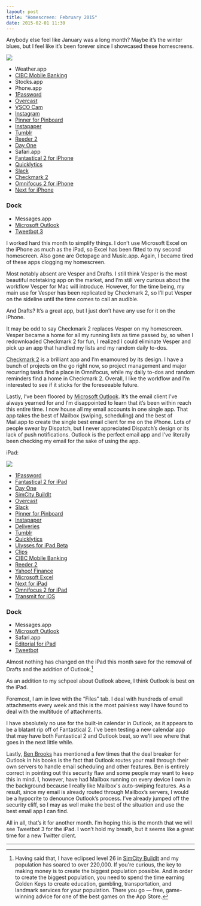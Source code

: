 ```yaml
---
layout: post
title: "Homescreen: February 2015"
date: 2015-02-01 11:30
---
```


Anybody else feel like January was a long month? Maybe it’s the winter blues, but I feel like it’s been forever since I showcased these homescreens.

![](http://thenewsprint.s3.amazonaws.com/media/2015/02/iPhone-Homescreen-February-2015.png)

 * Weather.app
* [CIBC Mobile Banking](https://itunes.apple.com/ca/app/cibc-mobile-banking/id351448953?mt=8&uo=4&at=1l3v5At)
* Stocks.app
* Phone.app
* [1Password](https://itunes.apple.com/ca/app/1password-password-manager/id568903335?mt=8&uo=4&at=1l3v5At)
* [Overcast](https://itunes.apple.com/ca/app/overcast-podcast-player/id888422857?mt=8&uo=4&at=1l3v5At)
* [VSCO Cam](https://itunes.apple.com/ca/app/vsco-cam/id588013838?mt=8&uo=4&at=1l3v5At)
* [Instagram](https://itunes.apple.com/ca/app/instagram/id389801252?mt=8&uo=4&at=1l3v5At)
* [Pinner for Pinboard](https://itunes.apple.com/ca/app/pinner-for-pinboard/id591613202?mt=8&uo=4&at=1l3v5At)
* [Instapaper](https://itunes.apple.com/ca/app/instapaper/id288545208?mt=8&uo=4&at=1l3v5At)
* [Tumblr](https://itunes.apple.com/ca/app/tumblr/id305343404?mt=8&uo=4&at=1l3v5At)
* [Reeder 2](https://itunes.apple.com/ca/app/reeder-2/id697846300?mt=8&uo=4&at=1l3v5At)
* [Day One](https://itunes.apple.com/ca/app/day-one-journal-diary/id421706526?mt=8&uo=4&at=1l3v5At)
 * Safari.app
* [Fantastical 2 for iPhone](https://itunes.apple.com/ca/app/fantastical-2-for-iphone-calendar/id718043190?mt=8&uo=4&at=1l3v5At)
 * [Quicklytics](https://itunes.apple.com/ca/app/quicklytics-google-analytics/id354890919?mt=8&uo=4&at=1l3v5At)
 * [Slack](https://itunes.apple.com/ca/app/slack-team-communication/id618783545?mt=8&uo=4&at=1l3v5At)
* [Checkmark 2](https://itunes.apple.com/ca/app/checkmark-2/id825863849?mt=8&uo=4&at=1l3v5At)
* [Omnifocus 2 for iPhone](https://itunes.apple.com/ca/app/omnifocus-2-for-iphone/id690305341?mt=8&uo=4&at=1l3v5At)
* [Next for iPhone](https://itunes.apple.com/ca/app/next-for-iphone-track-your/id596366290?mt=8&uo=4&at=1l3v5At)

### Dock
* Messages.app
* [Microsoft Outlook](https://itunes.apple.com/ca/app/microsoft-outlook/id951937596?mt=8&uo=4&at=1l3v5At)
* [Tweetbot 3](https://itunes.apple.com/ca/app/tweetbot-3-for-twitter-iphone/id722294701?mt=8&uo=4&at=1l3v5At)

I worked hard this month to simplify things. I don’t use Microsoft Excel on the iPhone as much as the iPad, so Excel has been fitted to my second homescreen. Also gone are Octopage and Music.app. Again, I became tired of these apps clogging my homescreen. 

Most notably absent are Vesper and Drafts. I still think Vesper is the most beautiful notetaking app on the market, and I’m still very curious about the workflow Vesper for Mac will introduce. However, for the time being, my main use for Vesper has been replicated by Checkmark 2, so I’ll put Vesper on the sideline until the time comes to call an audible. 

And Drafts? It’s a great app, but I just don’t have any use for it on the iPhone.

It may be odd to say Checkmark 2 replaces Vesper on my homescreen. Vesper became a home for all my running lists as time passed by, so when I redownloaded Checkmark 2 for fun, I realized I could eliminate Vesper and pick up an app that handled my lists and my random daily to-dos. 

[Checkmark 2](https://itunes.apple.com/ca/app/checkmark-2/id825863849?mt=8&uo=4&at=1l3v5At) is a brilliant app and I’m enamoured by its design. I have a bunch of projects on the go right now, so project management and major recurring tasks find a place in Omnifocus, while my daily to-dos and random reminders find a home in Checkmark 2. Overall, I like the workflow and I’m interested to see if it sticks for the foreseeable future.

Lastly, I’ve been floored by [Microsoft Outlook](https://itunes.apple.com/ca/app/microsoft-outlook/id951937596?mt=8&uo=4&at=1l3v5At). It’s the email client I’ve always yearned for and I’m disappointed to learn that it’s been within reach this entire time. I now house all my email accounts in one single app. That app takes the best of Mailbox (swiping, scheduling) and the best of Mail.app to create the single best email client for me on the iPhone. Lots of people swear by Dispatch, but I never appreciated Dispatch’s design or its lack of push notifications. Outlook is the perfect email app and I’ve literally been checking my email for the sake of using the app.

iPad:

*![](http://thenewsprint.s3.amazonaws.com/media/2015/02/iPad-Homescreen-February-2015.png)*

* [1Password](https://itunes.apple.com/ca/app/1password-password-manager/id568903335?mt=8&uo=4&at=1l3v5At)
* [Fantastical 2 for iPad](https://itunes.apple.com/ca/app/fantastical-2-for-ipad-calendar/id830708155?mt=8&uo=4&at=1l3v5At)
* [Day One](https://itunes.apple.com/ca/app/day-one-journal-diary/id421706526?mt=8&uo=4&at=1l3v5At)
* [SimCity BuildIt](https://itunes.apple.com/ca/app/simcity-buildit/id913292932?mt=8&uo=4&at=1l3v5At)
* [Overcast](https://itunes.apple.com/ca/app/overcast-podcast-player/id888422857?mt=8&uo=4&at=1l3v5At)
* [Slack](https://itunes.apple.com/ca/app/slack-team-communication/id618783545?mt=8&uo=4&at=1l3v5At)
* [Pinner for Pinboard](https://itunes.apple.com/ca/app/pinner-for-pinboard/id591613202?mt=8&uo=4&at=1l3v5At)
* [Instapaper](https://itunes.apple.com/ca/app/instapaper/id288545208?mt=8&uo=4&at=1l3v5At)
* [Deliveries](https://itunes.apple.com/ca/app/deliveries-a-package-tracker/id290986013?mt=8&uo=4&at=1l3v5At)
* [Tumblr](https://itunes.apple.com/ca/app/tumblr/id305343404?mt=8&uo=4&at=1l3v5At)
* [Quicklytics](https://itunes.apple.com/ca/app/quicklytics-google-analytics/id354890919?mt=8&uo=4&at=1l3v5At)
* [Ulysses for iPad Beta](http://www.ulyssesapp.com/ipad/)
* [Clips](https://itunes.apple.com/ca/app/clips-copy-paste-anywhere/id917638056?mt=8&uo=4&at=1l3v5At)
* [CIBC Mobile Banking](https://itunes.apple.com/ca/app/cibc-mobile-banking/id351448953?mt=8&uo=4&at=1l3v5At)
* [Reeder 2](https://itunes.apple.com/ca/app/reeder-2/id697846300?mt=8&uo=4&at=1l3v5At)
* [Yahoo! Finance](https://itunes.apple.com/ca/app/yahoo-finance/id328412701?mt=8&uo=4&at=1l3v5At)
* [Microsoft Excel](https://itunes.apple.com/ca/app/microsoft-excel/id586683407?mt=8&uo=4&at=1l3v5At)
* [Next for iPad](https://itunes.apple.com/ca/app/next-for-ipad-track-your-expenses/id833413936?mt=8&uo=4&at=1l3v5At)
* [Omnifocus 2 for iPad](https://itunes.apple.com/ca/app/omnifocus-2-for-ipad/id904071710?mt=8&uo=4&at=1l3v5At)
* [Transmit for iOS](https://itunes.apple.com/ca/app/transmit-for-ios/id917432930?mt=8&uo=4&at=1l3v5At)

### Dock
* Messages.app
* [Microsoft Outlook](https://itunes.apple.com/ca/app/microsoft-outlook/id951937596?mt=8&uo=4&at=1l3v5At)
* Safari.app
* [Editorial for iPad](https://itunes.apple.com/ca/app/editorial/id673907758?mt=8&uo=4&at=1l3v5At)
* [Tweetbot](https://itunes.apple.com/ca/app/tweetbot-for-twitter-ipad/id498801050?mt=8&uo=4&at=1l3v5At)

Almost nothing has changed on the iPad this month save for the removal of Drafts and the addition of Outlook.[^1]

As an addition to my schpeel about Outlook above, I think Outlook is best on the iPad. 

Foremost, I am in love with the “Files” tab. I deal with hundreds of email attachments every week and this is the most painless way I have found to deal with the multitude of attachments. 

I have absolutely no use for the built-in calendar in Outlook, as it appears to be a blatant rip off of Fantastical 2. I've been testing a new calendar app that may have both Fantastical 2 and Outlook beat, so we'll see where that goes in the next little while. 

Lastly, [Ben Brooks](http://brooksreview.net) has mentioned a few times that the deal breaker for Outlook in his books is the fact that Outlook routes your mail through their own servers to handle email scheduling and other features. Ben is entirely correct in pointing out this security flaw and some people may want to keep this in mind. I, however, have had Mailbox running on every device I own in the background because I really like Mailbox's auto-swiping features. As a result, since my email is already routed through Mailbox’s servers, I would be a hypocrite to denounce Outlook’s process. I’ve already jumped off the security cliff, so I may as well make the best of the situation and use the best email app I can find.

All in all, that’s it for another month. I’m hoping this is the month that we will see Tweetbot 3 for the iPad. I won’t hold my breath, but it seems like a great time for a new Twitter client. 

---

[^1]: Having said that, I have eclipsed level 26 in [SimCity BuildIt](https://itunes.apple.com/ca/app/simcity-buildit/id913292932?mt=8&uo=4&at=1l3v5At) and my population has soared to over 220,000. If you're curious, the key to making money is to create the biggest population possible. And in order to create the biggest population, you need to spend the time earning Golden Keys to create education, gambling, transportation, and landmark services for your population. There you go — free, game-winning advice for one of the best games on the App Store.